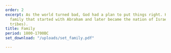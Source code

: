 ```yaml
---
order: 2
excerpt: As the world turned bad, God had a plan to put things right. He chose a special
  family that started with Abraham and later became the nation of Israel (with 12
  tribes).
title: Family
period: 1800-1700BC
set_download: "/uploads/set_family.pdf"

---
```

